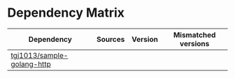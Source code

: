 # Dependency Matrix

Dependency | Sources | Version | Mismatched versions
---------- | ------- | ------- | -------------------
[tgj1013/sample-golang-http](https://github.com/tgj1013/sample-golang-http.git) |  | []() | 
